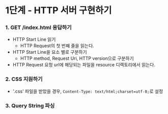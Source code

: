# 1단계 - HTTP 서버 구현하기

### 1. GET /index.html 응답하기

- HTTP Start Line 읽기
  - HTTP Request의 첫 번째 줄을 읽는다.
- HTTP Start Line을 요소 별로 구분하기
  - HTTP method, Request Uri, HTTP version으로 구분하기
- HTTP Request 요청 url에 해당되는 파일을 resource 디렉토리에서 읽는다.

### 2. CSS 지원하기

- '.css' 파일을 받았을 경우, `Content-Type: text/html;charset=utf-8;`로 설정

### 3. Query String 파싱
